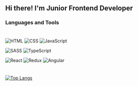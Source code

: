## Hi there! I'm Junior Frontend Developer

### Languages and Tools
#
![HTML](https://img.shields.io/badge/-HTML-090909?style=for-the-badge&logo=html5&logoColor=66FF00)
![CSS](https://img.shields.io/badge/-CSS-090909?style=for-the-badge&logo=CSS3&logoColor=1E90FF)
![JavaScript](https://img.shields.io/badge/-JavaScript-090909?style=for-the-badge&logo=JavaScript&logoColor=E9D54D)

![SASS](https://img.shields.io/badge/-SASS-090909?style=for-the-badge&logo=sass&logoColor=CD6799)
![TypeScript](https://img.shields.io/badge/-TypeScript-090909?style=for-the-badge&logo=TypeScript&logoColor=3178С6)

![React](https://img.shields.io/badge/-React-090909?style=for-the-badge&logo=React&logoColor=61DAFB)
![Redux](https://img.shields.io/badge/-Redux-090909?style=for-the-badge&logo=Redux&logoColor=764ABC)
![Angular](https://img.shields.io/badge/-Angular-090909?style=for-the-badge&logo=Angular&logoColor=DD0031)
#
[![Top Langs](https://github-readme-stats.vercel.app/api/top-langs/?username=grentsva&layout=compact)](https://github.com/anuraghazra/github-readme-stats)
#
